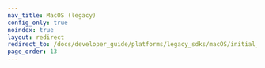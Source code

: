 ```yaml
---
nav_title: MacOS (legacy)
config_only: true
noindex: true
layout: redirect
redirect_to: /docs/developer_guide/platforms/legacy_sdks/macOS/initial_sdk_setup/
page_order: 13
---
```

